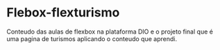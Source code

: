 # Flebox-flexturismo
Conteudo das aulas de flexbox na plataforma DIO e o projeto final que é uma pagina de turismos aplicando o conteudo que aprendi.
